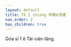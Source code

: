 ```yaml
---
layout: default
title: Tē 1 chiong 帝都ê洗禮
nav_order: 2
has_children: true
---
```


Góa sī 1 ê Tâi-oân-lâng.